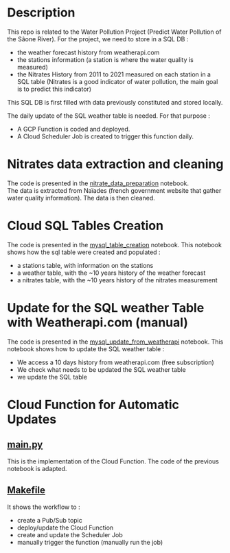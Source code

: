 # Description

This repo is related to the Water Pollution Project (Predict Water Pollution
of the Sâone River). For the project, we need to store in a SQL DB :
- the weather forecast history from weatherapi.com
- the stations information (a station is where the water quality
is measured)
- the Nitrates History from 2011 to 2021 measured on each station in a SQL table
(Nitrates is a good indicator of water pollution, the main goal is to predict
this indicator)

This SQL DB is first filled with data previously constituted and 
stored locally. 

The daily update of the SQL weather table is needed. For that purpose :
- A GCP Function is coded and deployed.
- A Cloud Scheduler Job is created to trigger this function daily.  

# Nitrates data extraction and cleaning
The code is presented in the 
[nitrate_data_preparation](notebooks/mysql_table_creation/nitrate_data_preparation.ipynb)
notebook.  
The data is extracted from Naïades (french government website that gather water
quality information). The data is then cleaned.

# Cloud SQL Tables Creation 
The code is presented in the
[mysql_table_creation](notebooks/mysql_table_creation/mysql_table_creation.ipynb) notebook.
This notebook shows how the sql table were created and populated :
- a stations table, with information on the stations
- a weather table, with the ~10 years history of the weather forecast
- a nitrates table, with the ~10 years history of the nitrates measurement

# Update for the SQL weather Table with Weatherapi.com (manual)
The code is presented in the
[mysql_update_from_weatherapi](notebooks/mysql_update_from_weatherapi.ipynb) notebook.
This notebook shows how to update the SQL weather table :
- We access a 10 days history from weatherapi.com (free subscription)
- We check what needs to be updated the SQL weather table
- we update the SQL table

# Cloud Function for Automatic Updates

## [main.py](main.py)
This is the implementation of the Cloud Function. The code of the previous
notebook is adapted.

## [Makefile](Makefile)
It shows the workflow to :
- create a Pub/Sub topic
- deploy/update the Cloud Function
- create and update the Scheduler Job
- manually trigger the function (manually run the job)
